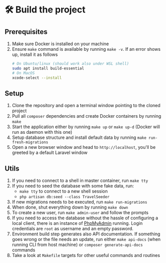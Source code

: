 # :hammer_and_wrench: Build the project

## Prerequisites

1. Make sure Docker is installed on your machine
2. Ensure `make` command is available by running `make -v`. If an error shows up, install it as follows
    ```bash
   # On Ubuntu/linux (should work also under WSL shell)
   sudo apt install build-essential
   # On MacOS
   xcode-select --install
   ```

## Setup

1. Clone the repository and open a terminal window pointing to the cloned project
2. Pull all `composer` dependencies and create Docker containers by running `make`
3. Start the application either by running `make up` or `make up-d` (Docker will run as daemon with this one)
4. Setup database structure and install default data by running `make run-fresh-migrations`
5. Open a new browser window and head to `http://localhost`, you'll be greeted by a default Laravel window

## Utils

1. If you need to connect to a shell in master container, run `make tty`
2. If you need to seed the database with some fake data, run:
    - `make tty` to connect to a new shell session
    - `php artisan db:seed --class TravelSeeder`
3. If new migrations needs to be executed, run `make run-migrations`
4. When done, shut everything down by running `make down`
5. To create a new user, run `make admin-user` and follow the prompts
6. If you need to access the database without the hassle of configuring a local client, there is an instance
   of [PhpMyAdmin](http://localhost:8081) running. Login credentials are `root` as username and an empty password.
7. Environment build step generates also API documentation. If something goes wrong or the file needs an update, run
   either `make api-docs` (when running CLI from host machine) or `composer generate-api-docs` commands
8. Take a look at `Makefile` targets for other useful commands and routines
